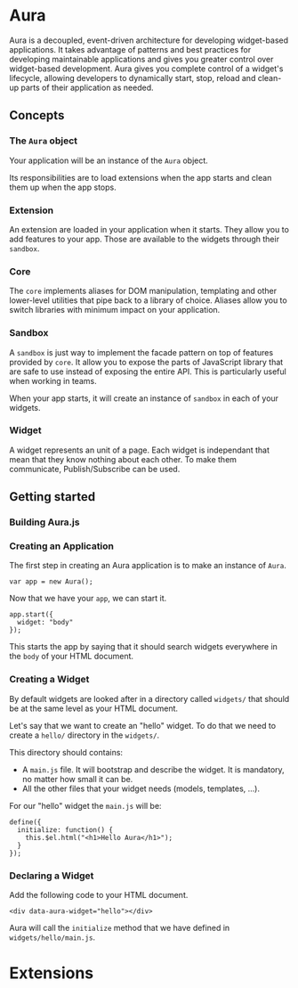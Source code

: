 # Aura

Aura is a decoupled, event-driven architecture for developing widget-based applications. It takes advantage of patterns and best practices for developing maintainable applications and gives you greater control over widget-based development. Aura gives you complete control of a widget's lifecycle, allowing developers to dynamically start, stop, reload and clean-up parts of their application as needed.

## Concepts

### The `Aura` object

Your application will be an instance of the `Aura` object.

Its responsibilities are to load extensions when the app starts and clean them up when the app stops.

### Extension

An extension are loaded in your application when it starts. They allow you to add features to your app. Those are available to the widgets through their `sandbox`.

### Core

The `core` implements aliases for DOM manipulation, templating and other lower-level utilities that pipe back to a library of choice. Aliases allow you to switch libraries with minimum impact on your application.

### Sandbox

A `sandbox` is just way to implement the facade pattern on top of features provided by `core`. It allow you to expose the parts of JavaScript library that are safe to use instead of exposing the entire API. This is particularly useful when working in teams.

When your app starts, it will create an instance of `sandbox` in each of your widgets.

### Widget

A widget represents an unit of a page. Each widget is independant that mean that they know nothing about each other. To make them communicate, Publish/Subscribe can be used.

## Getting started

### Building Aura.js

<!-- TODO -->

### Creating an Application

The first step in creating an Aura application is to make an instance of `Aura`.

    var app = new Aura();

Now that we have your `app`, we can start it.

	app.start({
	  widget: "body"
	});

This starts the app by saying that it should search widgets everywhere in the `body` of your HTML document.

### Creating a Widget

By default widgets are looked after in a directory called `widgets/` that should be at the same level as your HTML document.

Let's say that we want to create an "hello" widget. To do that we need to create a `hello/` directory in the `widgets/`.

This directory should contains:

- A `main.js` file. It will bootstrap and describe the widget. It is mandatory, no matter how small it can be.
- All the other files that your widget needs (models, templates, …).

For our "hello" widget the `main.js` will be:

    define({
      initialize: function() {
        this.$el.html("<h1>Hello Aura</h1>");
      }
    });

### Declaring a Widget

Add the following code to your HTML document.

    <div data-aura-widget="hello"></div>

Aura will call the `initialize` method that we have defined in `widgets/hello/main.js`.

# Extensions

<!-- TODO -->
